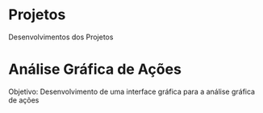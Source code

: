 # Projetos
Desenvolvimentos dos Projetos

# Análise Gráfica de Ações
Objetivo: Desenvolvimento de uma interface gráfica para a análise gráfica de ações
